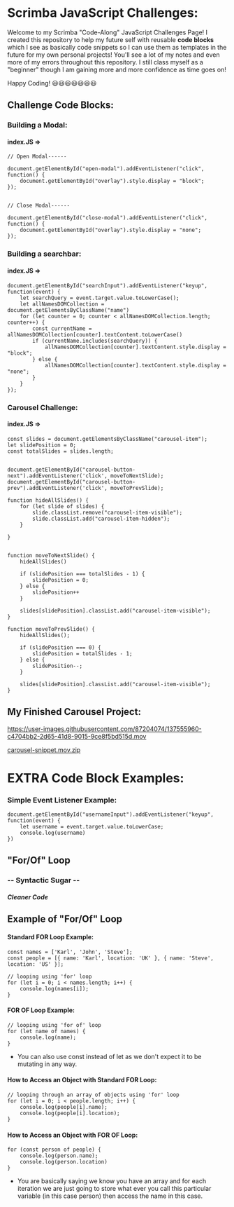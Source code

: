 # Scrimba JavaScript Challenges: 

Welcome to my Scrimba "Code-Along" JavaScript Challenges Page! I created this repository to help my future self with reusable **code blocks** which I see as basically code snippets so I can use them as templates in the future for my own personal projects! You'll see a lot of my notes and even more of my errors throughout this repository. I still class myself as a "beginner" though I am gaining more and more confidence as time goes on! 


Happy Coding! 😃😃😃😃😃😃😃



## Challenge Code Blocks: 

### Building a Modal: 
#### index.JS =>

```
// Open Modal------ 

document.getElementById("open-modal").addEventListener("click", function() {
    document.getElementById("overlay").style.display = "block";
});


// Close Modal------

document.getElementById("close-modal").addEventListener("click", function() {
    document.getElementById("overlay").style.display = "none";
});

```


### Building a searchbar:  
#### index.JS =>

```
document.getElementById("searchInput").addEventListener("keyup", function(event) {
    let searchQuery = event.target.value.toLowerCase();
    let allNamesDOMCollection = document.getElementsByClassName("name")
    for (let counter = 0; counter < allNamesDOMCollection.length; counter++) {
        const currentName = allNamesDOMCollection[counter].textContent.toLowerCase()
        if (currentName.includes(searchQuery)) {
            allNamesDOMCollection[counter].textContent.style.display = "block";
        } else {
            allNamesDOMCollection[counter].textContent.style.display = "none";
        }
    }
});

```


### Carousel Challenge:
#### index.JS =>

```
const slides = document.getElementsByClassName("carousel-item");
let slidePosition = 0;
const totalSlides = slides.length;


document.getElementById("carousel-button-next").addEventListener('click', moveToNextSlide);
document.getElementById("carousel-button-prev").addEventListener('click', moveToPrevSlide);

function hideAllSlides() {
    for (let slide of slides) {
        slide.classList.remove("carousel-item-visible");
        slide.classList.add("carousel-item-hidden");
    }
    
}


function moveToNextSlide() {
    hideAllSlides()

    if (slidePosition === totalSlides - 1) {
        slidePosition = 0;
    } else {
        slidePosition++
    }
    
    slides[slidePosition].classList.add("carousel-item-visible");
}

function moveToPrevSlide() {
    hideAllSlides();

    if (slidePosition === 0) {
        slidePosition = totalSlides - 1; 
    } else {
        slidePosition--;
    }

    slides[slidePosition].classList.add("carousel-item-visible");
}

```

## My Finished Carousel Project: 
https://user-images.githubusercontent.com/87204074/137555960-c4704bb2-2d65-41d8-9015-9ce8f5bd515d.mov

[carousel-snippet.mov.zip](https://github.com/beesanderson/scrimba-javascript-challenges/files/7356101/carousel-snippet.mov.zip)




# EXTRA Code Block Examples: 

### Simple Event Listener Example: 
```
document.getElementById("usernameInput").addEventListener("keyup", function(event) {
    let username = event.target.value.toLowerCase;
    console.log(username)
})

```



## "For/Of" Loop 
### -- **Syntactic Sugar** -- 
##### Cleaner Code 

## Example of "For/Of" Loop

#### Standard FOR Loop Example: 
```
const names = ['Karl', 'John', 'Steve'];
const people = [{ name: 'Karl', location: 'UK' }, { name: 'Steve', location: 'US' }];

// looping using 'for' loop
for (let i = 0; i < names.length; i++) {
    console.log(names[i]);
}
```
#### FOR OF Loop Example: 
``` 
// looping using 'for of' loop
for (let name of names) {
    console.log(name);
}
```
- You can also use const instead of let as we don't expect it to be mutating in any way.

#### How to Access an Object with Standard FOR Loop: 
```
// looping through an array of objects using 'for' loop
for (let i = 0; i < people.length; i++) {
    console.log(people[i].name);
    console.log(people[i].location);
}

```

#### How to Access an Object with FOR OF Loop:
```
for (const person of people) {
    console.log(person.name);
    console.log(person.location)
}

```
- You are basically saying we know you have an array and for each iteration we are just going to store what ever you call this particular variable (in this case person) then access the name in this case. 
